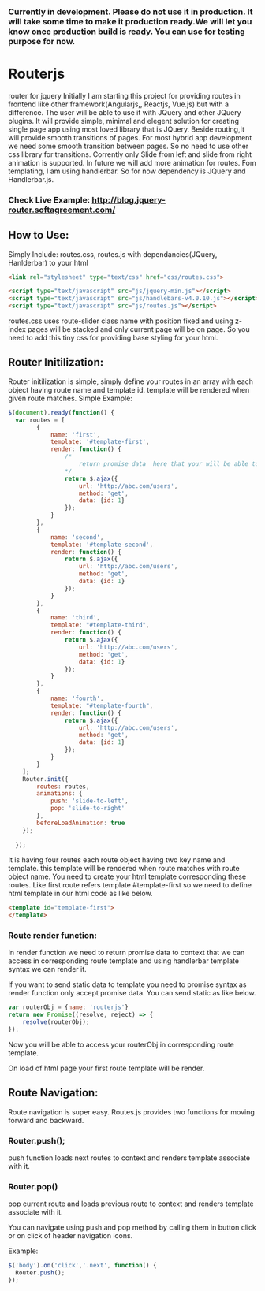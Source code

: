 
### Currently in development. Please do not use it in production. It will take some time to make it production ready.We will let you know once production build is ready. You can use for testing purpose for now.
	
# Routerjs
router for jquery
Initially I am starting this project for providing routes in frontend like other framework(Angularjs,, Reactjs, Vue.js) but with a difference.
The user will be able to use it with JQuery and other JQuery plugins. It will provide simple, minimal and elegent solution for creating single page app using most loved library that is JQuery.
Beside routing,It will provide smooth transitions of pages. For most hybrid app development we need some smooth transition between pages. So no need to use other css library for transitions.
Corrently only Slide from left and slide from right animation is supported. In future we will add more animation for routes.
Fom templating, I am using handlerbar. So for now dependency is JQuery and Handlerbar.js.
  
### Check Live Example: http://blog.jquery-router.softagreement.com/

## How to Use:

Simply Include:
routes.css, routes.js with dependancies(JQuery, Hanlderbar) to your html
``` html
<link rel="stylesheet" type="text/css" href="css/routes.css">

<script type="text/javascript" src="js/jquery-min.js"></script>
<script type="text/javascript" src="js/handlebars-v4.0.10.js"></script>
<script type="text/javascript" src="js/routes.js"></script>
```

routes.css uses route-slider class name with position fixed and using z-index pages will be stacked and only current page will be on page. So you need to add this tiny css for providing base styling for your html.

## Router Initilization:

Router initilization is simple, simply define your routes in an array with each object having route name and template id.
template will be rendered when given route matches.
Simple Example:

``` javascript
$(document).ready(function() {
  var routes = [
		{
			name: 'first',
			template: '#template-first',
			render: function() {
				/* 
					return promise data  here that your will be able to get in template 
				*/
				return $.ajax({
					url: 'http://abc.com/users',
					method: 'get',
					data: {id: 1}
				});
			}
		},
		{
			name: 'second',
			template: '#template-second',
			render: function() {
				return $.ajax({
					url: 'http://abc.com/users',
					method: 'get',
					data: {id: 1}
				});
			}
		},
		{
			name: 'third',
			template: "#template-third",
			render: function() {
				return $.ajax({
					url: 'http://abc.com/users',
					method: 'get',
					data: {id: 1}
				});
			}
		},
		{
			name: 'fourth',
			template: "#template-fourth",
			render: function() {
				return $.ajax({
					url: 'http://abc.com/users',
					method: 'get',
					data: {id: 1}
				});
			}
		}
	];
	Router.init({
		routes: routes,
		animations: {
			push: 'slide-to-left',
			pop: 'slide-to-right'
		},
		beforeLoadAnimation: true
	});
	
  }); 
  ```
  
It is having four routes each route object having two key name and template. this template will be rendered when route matches with route object name.
You need to create your html template corresponding these routes. Like first route refers template #template-first so we need to define html template in our html code as like below.

``` html
<template id="template-first">
</template>
```
### Route render function:
In render function we need to return promise data to context that we can access in corresponding route template and using handlerbar template syntax we can render it.

If you want to send static data to template you need to promise syntax as render function only accept promise data. You can send static as like below.

``` javascript
var routerObj = {name: 'routerjs'}
return new Promise((resolve, reject) => {
    resolve(routerObj);
});
```

Now you will be able to access your routerObj in corresponding route template.


On load of html page your first route template will be render.

## Route Navigation:

  Route navigation is super easy. Routes.js provides two functions for moving forward and backward.
  
  ### Router.push();
  push function loads next routes to context and renders template associate with it.
  
  ### Router.pop()
  pop current route and loads previous route to context and renders template associate with it.

  You can navigate using push and pop method by calling them in button click or on click of header navigation icons.
  
  Example:
  ``` javascript
  $('body').on('click','.next', function() {
	Router.push();
  });
  ```

